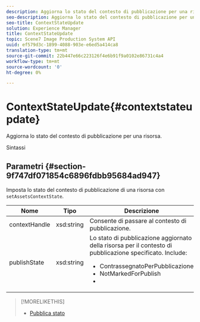 ```yaml
---
description: Aggiorna lo stato del contesto di pubblicazione per una risorsa.
seo-description: Aggiorna lo stato del contesto di pubblicazione per una risorsa.
seo-title: ContextStateUpdate
solution: Experience Manager
title: ContextStateUpdate
topic: Scene7 Image Production System API
uuid: ef579d3c-1899-4088-903e-e6ed5a414ca8
translation-type: tm+mt
source-git-commit: 22b447e66c223126f4e6b91f9a0102e86731c4a4
workflow-type: tm+mt
source-wordcount: '0'
ht-degree: 0%

---
```



# ContextStateUpdate{#contextstateupdate}

Aggiorna lo stato del contesto di pubblicazione per una risorsa.

Sintassi

## Parametri {#section-9f747df071854c6896fdbb95684ad947}

Imposta lo stato del contesto di pubblicazione di una risorsa con `setAssetsContextState`.

<table id="table_FD172CEA4EFE44E08ADA22D090DC06CA">
 <thead>
  <tr>
   <th colname="col1" class="entry"> Nome </th>
   <th colname="col2" class="entry"> Tipo </th>
   <th colname="col3" class="entry"> Descrizione </th>
  </tr>
 </thead>
 <tbody>
  <tr>
   <td colname="col1"><span class="codeph"><span class="varname"> contextHandle</span></span></td>
   <td colname="col2"><span class="codeph"> xsd:string </span></td>
   <td colname="col3"> Consente di passare al contesto di pubblicazione. </td>
  </tr>
  <tr>
   <td colname="col1"><span class="codeph"><span class="varname"> publishState</span></span></td>
   <td colname="col2"><span class="codeph"> xsd:string</span></td>
   <td colname="col3">Lo stato di pubblicazione aggiornato della risorsa per il contesto di pubblicazione specificato. Include: 
    <ul id="ul_CF6019C4CA3648B687C252F1A7C2EAAF">
     <li id="li_4367D7A058F045D98CDF58009E2AC7BC"><span class="codeph"> ContrassegnatoPerPubblicazione</span></li>
     <li id="li_EEFC6A76C1014C6D9D5E66F271B68606"><span class="codeph"> NotMarkedForPublish</span></li>
     <li id="li_5145CFA39F5249C48DBD0A37543AF055"><span class="codeph"></span></li>
    </ul></td>
  </tr>
 </tbody>
</table>

>[!MORELIKETHIS]
>
>* [Pubblica stato](../../string-constants/c-string-constants/r-publish-state.md#reference-a9d80231514b4272b39d10c1a7aadca8)

